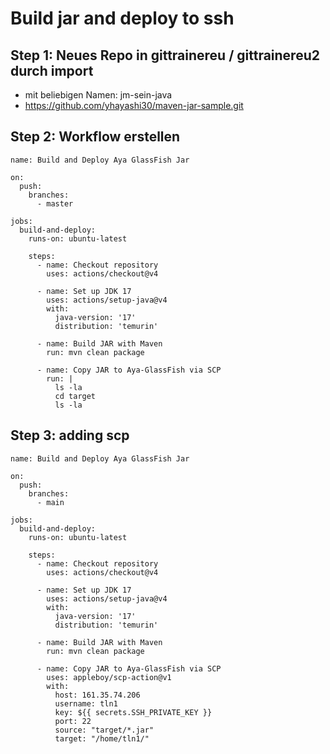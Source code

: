 # Build jar and deploy to ssh 

## Step 1: Neues Repo in gittrainereu / gittrainereu2 durch import  

  
  * mit beliebigen Namen: jm-sein-java 
  * https://github.com/yhayashi30/maven-jar-sample.git

## Step 2: Workflow erstellen 

```
name: Build and Deploy Aya GlassFish Jar

on:
  push:
    branches:
      - master

jobs:
  build-and-deploy:
    runs-on: ubuntu-latest

    steps:
      - name: Checkout repository
        uses: actions/checkout@v4

      - name: Set up JDK 17
        uses: actions/setup-java@v4
        with:
          java-version: '17'
          distribution: 'temurin'

      - name: Build JAR with Maven
        run: mvn clean package

      - name: Copy JAR to Aya-GlassFish via SCP
        run: |
          ls -la
          cd target
          ls -la 

```

## Step 3: adding scp 

```
name: Build and Deploy Aya GlassFish Jar

on:
  push:
    branches:
      - main

jobs:
  build-and-deploy:
    runs-on: ubuntu-latest

    steps:
      - name: Checkout repository
        uses: actions/checkout@v4

      - name: Set up JDK 17
        uses: actions/setup-java@v4
        with:
          java-version: '17'
          distribution: 'temurin'

      - name: Build JAR with Maven
        run: mvn clean package

      - name: Copy JAR to Aya-GlassFish via SCP
        uses: appleboy/scp-action@v1
        with:
          host: 161.35.74.206
          username: tln1
          key: ${{ secrets.SSH_PRIVATE_KEY }}
          port: 22
          source: "target/*.jar"
          target: "/home/tln1/"

```
